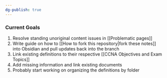 ```yaml
---
dg-publish: true
---
```

### Current Goals
1. Resolve standing unoriginal content issues in [[Problematic pages]]
2. Write guide on how to [[How to fork this repository|fork these notes]] into Obsidian and pull updates back into the branch
3. Link existing definitions to their respective [[CCNA Objectives and Exam Topics]]
4. Add missing information and link existing documents
5. Probably start working on organizing the definitions by folder
